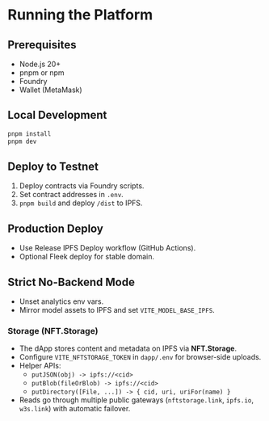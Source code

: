 # Running the Platform

## Prerequisites

- Node.js 20+
- pnpm or npm
- Foundry
- Wallet (MetaMask)

## Local Development

```bash
pnpm install
pnpm dev
```

## Deploy to Testnet

1. Deploy contracts via Foundry scripts.
2. Set contract addresses in `.env`.
3. `pnpm build` and deploy `/dist` to IPFS.

## Production Deploy

- Use Release IPFS Deploy workflow (GitHub Actions).
- Optional Fleek deploy for stable domain.

## Strict No-Backend Mode

- Unset analytics env vars.
- Mirror model assets to IPFS and set `VITE_MODEL_BASE_IPFS`.

### Storage (NFT.Storage)

- The dApp stores content and metadata on IPFS via **NFT.Storage**.
- Configure `VITE_NFTSTORAGE_TOKEN` in `dapp/.env` for browser-side uploads.
- Helper APIs:
  - `putJSON(obj) -> ipfs://<cid>`
  - `putBlob(fileOrBlob) -> ipfs://<cid>`
  - `putDirectory([File, ...]) -> { cid, uri, uriFor(name) }`
- Reads go through multiple public gateways (`nftstorage.link`, `ipfs.io`, `w3s.link`) with automatic failover.
